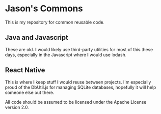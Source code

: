 # Jason's Commons

This is my repository for common reusable code.

## Java and Javascript

These are old. I would likely use third-party utilities for most of this these days, especially in the Javascript where I would use lodash.

## React Native

This is where I keep stuff I would reuse between projects. I'm especially proud of the DbUtil.js for managing SQLite databases, hopefully it will help someone else out there.

All code should be assumed to be licensed under the Apache License version 2.0.
